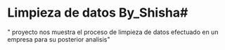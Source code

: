 # Limpieza de datos By_Shisha#
" proyecto nos muestra el proceso de limpieza de datos efectuado en un empresa para su posterior analisis"
